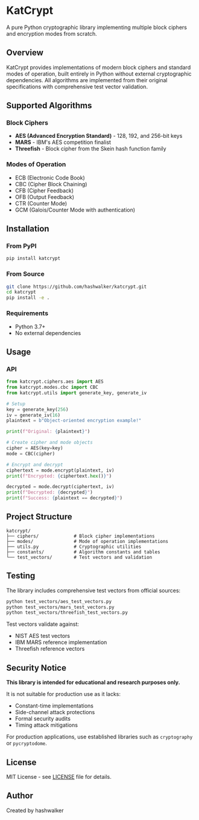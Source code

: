 # KatCrypt

A pure Python cryptographic library implementing multiple block ciphers and encryption modes from scratch.

## Overview

KatCrypt provides implementations of modern block ciphers and standard modes of operation, built entirely in Python without external cryptographic dependencies. All algorithms are implemented from their original specifications with comprehensive test vector validation.

## Supported Algorithms

### Block Ciphers
- **AES (Advanced Encryption Standard)** - 128, 192, and 256-bit keys
- **MARS** - IBM's AES competition finalist 
- **Threefish** - Block cipher from the Skein hash function family

### Modes of Operation
- ECB (Electronic Code Book)
- CBC (Cipher Block Chaining)
- CFB (Cipher Feedback)
- OFB (Output Feedback) 
- CTR (Counter Mode)
- GCM (Galois/Counter Mode with authentication)

## Installation

### From PyPI
```bash
pip install katcrypt
```

### From Source
```bash
git clone https://github.com/hashwalker/katcrypt.git
cd katcrypt
pip install -e .
```

### Requirements
- Python 3.7+
- No external dependencies

## Usage

### API
```python
from katcrypt.ciphers.aes import AES
from katcrypt.modes.cbc import CBC
from katcrypt.utils import generate_key, generate_iv

# Setup
key = generate_key(256)
iv = generate_iv(16)
plaintext = b"Object-oriented encryption example!"

print(f"Original: {plaintext}")

# Create cipher and mode objects
cipher = AES(key=key)
mode = CBC(cipher)

# Encrypt and decrypt
ciphertext = mode.encrypt(plaintext, iv)
print(f"Encrypted: {ciphertext.hex()}")

decrypted = mode.decrypt(ciphertext, iv)
print(f"Decrypted: {decrypted}")
print(f"Success: {plaintext == decrypted}")
```

## Project Structure
```
katcrypt/
├── ciphers/             # Block cipher implementations
├── modes/               # Mode of operation implementations  
├── utils.py             # Cryptographic utilities
├── constants/           # Algorithm constants and tables
└── test_vectors/        # Test vectors and validation
```

## Testing

The library includes comprehensive test vectors from official sources:

```bash
python test_vectors/aes_test_vectors.py
python test_vectors/mars_test_vectors.py  
python test_vectors/threefish_test_vectors.py
```

Test vectors validate against:
- NIST AES test vectors
- IBM MARS reference implementation
- Threefish reference vectors

## Security Notice

**This library is intended for educational and research purposes only.** 

It is not suitable for production use as it lacks:
- Constant-time implementations
- Side-channel attack protections
- Formal security audits
- Timing attack mitigations

For production applications, use established libraries such as `cryptography` or `pycryptodome`.

## License

MIT License - see [LICENSE](LICENSE) file for details.

## Author

Created by hashwalker

